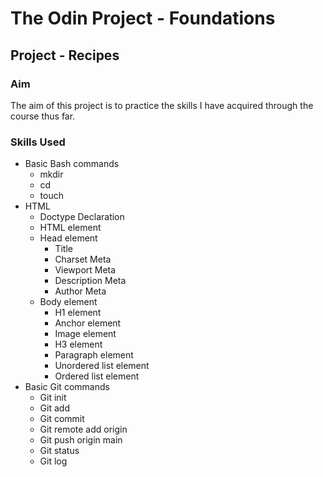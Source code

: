 # The Odin Project - Foundations
## Project - Recipes

### Aim
The aim of this project is to practice the skills I have acquired through the
course thus far.

### Skills Used

* Basic Bash commands
    * mkdir
    * cd
    * touch
* HTML
    * Doctype Declaration
    * HTML element
    * Head element
        * Title
        * Charset Meta
        * Viewport Meta
        * Description Meta
        * Author Meta
    * Body element
        * H1 element
        * Anchor element
        * Image element
        * H3 element
        * Paragraph element
        * Unordered list element
        * Ordered list element
* Basic Git commands
    * Git init
    * Git add
    * Git commit
    * Git remote add origin
    * Git push origin main
    * Git status
    * Git log

